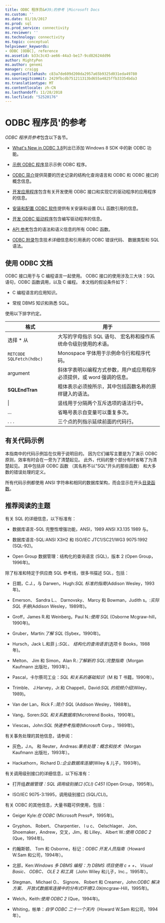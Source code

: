 ```yaml
---
title: ODBC 程序员&#39;的参考 |Microsoft Docs
ms.custom: ''
ms.date: 01/19/2017
ms.prod: sql
ms.prod_service: connectivity
ms.reviewer: ''
ms.technology: connectivity
ms.topic: conceptual
helpviewer_keywords:
- ODBC [ODBC], reference
ms.assetid: b33c3c43-ae66-44a3-be17-9cd82624dd96
author: MightyPen
ms.author: genemi
manager: craigg
ms.openlocfilehash: c83a7de609d200da2957a65b9325d031eda49780
ms.sourcegitcommit: 2429fbcdb751211313bd655a4825ffb33354bda3
ms.translationtype: MT
ms.contentlocale: zh-CN
ms.lasthandoff: 11/28/2018
ms.locfileid: "52520176"
---
```

# <a name="odbc-programmer39s-reference"></a>ODBC 程序员&#39;的参考
*ODBC 程序员参考*包含以下各节。  
  
-   [What's New in ODBC 3.8](../../odbc/reference/what-s-new-in-odbc-3-8.md)列出已添加 Windows 8 SDK 中的新 ODBC 功能。  
  
-   [示例 ODBC 程序](../../odbc/reference/sample-odbc-program.md)显示示例 ODBC 程序。  
  
-   [ODBC 简介](../../odbc/reference/introduction-to-odbc.md)提供简要的历史记录的结构化查询语言和 ODBC 和 ODBC 接口的概念信息。  
  
-   [开发应用程序](../../odbc/reference/develop-app/developing-applications.md)包含有关开发使用 ODBC 接口和实现它的驱动程序的应用程序的信息。  
  
-   [安装和配置 ODBC 软件](../../odbc/reference/install/installing-and-configuring-the-odbc-software.md)提供有关安装和设置 DLL 函数引用的信息。  
  
-   [开发 ODBC 驱动程序](../../odbc/reference/develop-driver/developing-an-odbc-driver.md)包含编写驱动程序的信息。  
  
-   [API 参考](../../odbc/reference/syntax/odbc-reference.md)包含的语法和语义信息的所有 ODBC 函数。  
  
-   [ODBC 附录](../../odbc/reference/appendixes/odbc-appendixes.md)包含技术详细信息和引用表的 ODBC 错误代码、 数据类型和 SQL 语法。  
  
## <a name="working-with-the-odbc-documentation"></a>使用 ODBC 文档  
 ODBC 接口用于与 C 编程语言一起使用。 ODBC 接口的使用涉及三大块：SQL 语句，ODBC 函数调用，以及 C 编程。 本文档的假设条件如下：  
  
-   C 编程语言的应用知识。  
  
-   常规 DBMS 知识和熟悉 SQL。  
  
 使用以下排字约定。  
  
|格式|用于|  
|------------|--------------|  
|选择 * 从|大写的字母指示 SQL 语句、 宏名称和操作系统命令级别使用的术语。|  
|`RETCODE SQLFetch(hdbc)`|Monospace 字体用于示例命令行和程序代码。|  
|argument|斜体字表明以编程方式参数，用户或应用程序必须提供，或 word 强调的信息。|  
|**SQLEndTran**|粗体表示必须按所示，其中包括函数名称的原样键入的语法。|  
|&#124;|竖线用于分隔两个互斥选项的语法行中。|  
|...|省略号表示自变量可以重复多次。|  
|. . .|三个点的列指示延续前面的代码行。|  
  
## <a name="about-the-code-examples"></a>有关代码示例  
 本指南中的代码示例旨在仅用于说明目的。 因为它们编写主要是为了演示 ODBC 原则，效率有时会在一旁为了清楚起见。 此外，代码的整个部分有时省略了为清楚起见。 其中包括非 ODBC 函数 （其名称不以"SQL"开头的那些函数） 和大多数的错误处理的定义。  
  
 所有代码示例都使用 ANSI 字符串和相同的数据库架构，而会显示在开头[目录函数](../../odbc/reference/develop-app/catalog-functions.md)。  
  
## <a name="recommended-reading"></a>推荐阅读的主题  
 有关 SQL 的详细信息，以下标准有：  
  
-   数据库语言-SQL 完整性增强功能，ANSI，1989 ANSI X3.135 1989 与。  
  
-   数据库语言-SQL:ANSI X3H2 和 ISO/IEC JTC1/SC21/WG3 9075:1992 (SQL-92)。  
  
-   Open Group 数据管理：结构化的查询语言 (SQL)，版本 2 (Open Group，1996年)。  
  
 除了标准和特定于供应商 SQL 参考线，很多书描述 SQL，包括：  
  
-   日期，C.J.，与 Darwen，Hugh:*SQL 标准的指南*(Addison Wesley，1993年)。  
  
-   Emerson、 Sandra L.、 Darnovsky、 Marcy 和 Bowman，Judith s。:*实际 SQL 手册*(Addison Wesley，1989年)。  
  
-   Groff，James R.和 Weinberg，Paul N.:*使用 SQL* (Osborne Mcgraw-hill，1990年)。  
  
-   Gruber，Martin:*了解 SQL* (Sybex，1990年)。  
  
-   Hursch，Jack L.和菲 j.:*SQL、 结构化的查询语言*(选项卡 Books，1988年)。  
  
-   Melton、 Jim 和 Simon，Alan R.:*了解新的 SQL:完整指南*（Morgan Kaufmann 出版社，1993年）。  
  
-   Pascal，卡尔蔡司工业：*SQL 和关系的基础知识*（M 和 T 书籍，1990年）。  
  
-   Trimble、 J.Harvey，Jr.和 Chappell，David:*SQL 的视频介绍*(Wiley，1989)。  
  
-   Van der Lan，Rick F.:*简介 SQL* (Addison Wesley，1988年)。  
  
-   Vang，Soren:*SQL 和关系数据库*(Microtrend Books，1990年)。  
  
-   Viescas，John:*SQL 快速参考指南*(Microsoft Corp.，1989年)。  
  
 有关事务处理的其他信息，请参阅：  
  
-   灰色，J.n。 和 Reuter，Andreas:*事务处理：概念和技术*（Morgan Kaufmann 出版社，1993年）。  
  
-   Hackathorn，Richard D.:*企业数据库连接*(Wiley & 儿子，1993年)。  
  
 有关调用级别接口的详细信息，以下标准有：  
  
-   打开组*数据管理：SQL 调用级别接口 (CLI) C451* (Open Group，1995年)。  
  
-   ISO/IEC 9075-3:1995，调用级别接口 (SQL/CLI)。  
  
 有关 ODBC 的其他信息，大量书籍可供使用，包括：  
  
-   Geiger Kyle:*在 ODBC* (Microsoft Press®，1995年)。  
  
-   Gryphon、 Robert、 Charpentier、 l u c、 Oelschlager、 Jon、 Shoemaker，Andrew，交叉，Jim，和 Lilley、 Albert W.:*使用 ODBC 2* (Que，1994年)。  
  
-   约翰斯顿、 Tom 和 Osborne，标记：*ODBC 开发人员指南*（Howard W.Sam 和公司，1994年）。  
  
-   北部，Ken:*Windows 多 DBMS 编程：为 DBMS 项目使用 c + +、 Visual Basic、 ODBC、 OLE 2 和工具*（John Wiley 和儿子，Inc.，1995年）。  
  
-   Stegman、 Michael O.、 Signore、 Robert 和 Creamer，John:*ODBC 解决方案、 开放式数据库连接中的分布式环境*(2.0》(mcgraw-Hill，1995年)。  
  
-   Welch，Keith:*使用 ODBC 2* (Que，1994年)。  
  
-   Whiting，帐单：*自学 ODBC 二十一个天内*（Howard W.Sam 和公司，1994年）。
